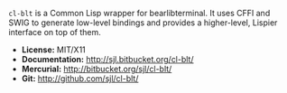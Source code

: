 `cl-blt` is a Common Lisp wrapper for bearlibterminal.  It uses CFFI and SWIG to
generate low-level bindings and provides a higher-level, Lispier interface on
top of them.

* **License:** MIT/X11
* **Documentation:** <http://sjl.bitbucket.org/cl-blt/>
* **Mercurial:** <http://bitbucket.org/sjl/cl-blt/>
* **Git:** <http://github.com/sjl/cl-blt/>
